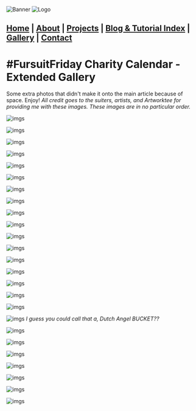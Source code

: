 ![Banner](/assets/images/IMG_0286_2.png)
![Logo](/assets/images/IMG_0286_3.png)

## [Home](https://titusstudiosmediagroup.github.io/)      |      [About](https://titusstudiosmediagroup.github.io/content/pages/about)     |    [Projects](https://titusstudiosmediagroup.github.io/content/pages/projects)      |      [Blog & Tutorial Index](https://titusstudiosmediagroup.github.io/blogindex)      |      [Gallery](https://titusstudiosmediagroup.github.io/content/pages/gallery)      |      [Contact](https://titusstudiosmediagroup.github.io/content/pages/contact)



# #FursuitFriday Charity Calendar - Extended Gallery

Some extra photos that didn't make it onto the main article because of space. Enjoy!
_All credit goes to the suiters, artists, and Artworktee for providing me with these images._
_These images are in no particular order._

![imgs](https://i.imgur.com/CsP8Pvx.jpg)

![imgs](https://i.imgur.com/hZkr4QS.jpg)

![imgs](https://i.imgur.com/gGzGHV6.jpg)

![imgs](https://i.imgur.com/Jwp1D0r.jpg)

![imgs](https://i.imgur.com/8PFCFEB.jpg)

![imgs](https://i.imgur.com/qQ8E98w.jpg)

![imgs](https://i.imgur.com/3s61iXB.jpg)

![imgs](https://i.imgur.com/lVKJlrx.jpg)

![imgs](https://i.imgur.com/cErtwEM.jpg)

![imgs](https://i.imgur.com/aYyTqxJ.jpg)

![imgs](https://i.imgur.com/U5G4eE5.jpg)

![imgs](https://i.imgur.com/VxSry59.jpg)

![imgs](https://i.imgur.com/rcX0SGS.jpg)

![imgs](https://i.imgur.com/hHhu1vt.jpg)

![imgs](https://i.imgur.com/AZ5ZZCk.jpg)

![imgs](https://i.imgur.com/xxJy7Xz.jpg)

![imgs](https://i.imgur.com/TtVddXh.jpg)

![imgs](https://i.imgur.com/eYxFMOb.jpg)
_I guess you could call that a, Dutch Angel BUCKET??_

![imgs](https://i.imgur.com/u8cFdy8.jpg)

![imgs](https://i.imgur.com/XP2CtoT.jpg)

![imgs](https://i.imgur.com/Qx9NAML.jpg)

![imgs](https://i.imgur.com/MHtdK2k.jpg)

![imgs](https://i.imgur.com/xWUpiGM.jpg)

![imgs](https://i.imgur.com/SHHgz8o.jpg)

![imgs](https://i.imgur.com/Akdo1qj.jpg)
